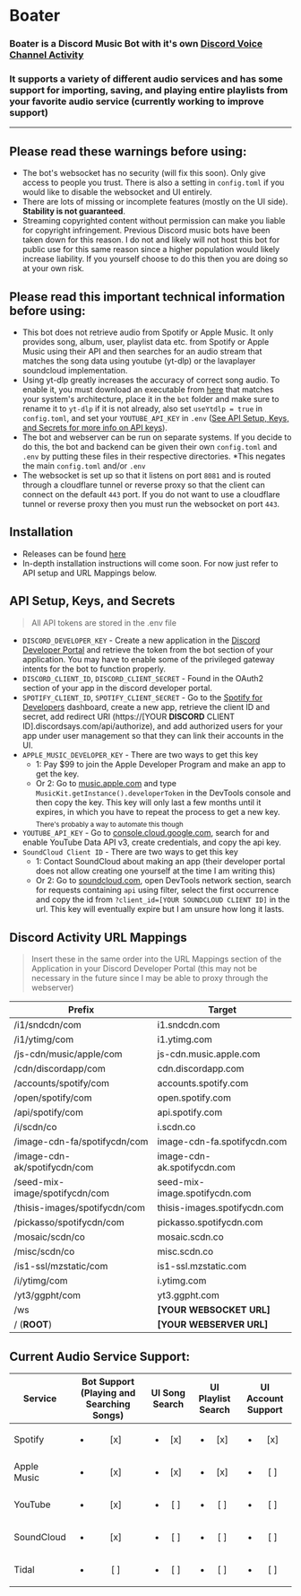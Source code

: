 # Boater
### Boater is a Discord Music Bot with it's own [Discord Voice Channel Activity](https://discord.com/blog/server-activities-games-voice-watch-together)
### It supports a variety of different audio services and has some support for importing, saving, and playing entire playlists from your favorite audio service (currently working to improve support)
---
## Please read these warnings before using:
- The bot's websocket has no security (will fix this soon). Only give access to people you trust. There is also a setting in `config.toml` if you would like to disable the websocket and UI entirely.
- There are lots of missing or incomplete features (mostly on the UI side). **Stability is not guaranteed**.
- Streaming copyrighted content without permission can make you liable for copyright infringement. Previous Discord music bots have been taken down for this reason. I do not and likely will not host this bot for public use for this same reason since a higher population would likely increase liability. If you yourself choose to do this then you are doing so at your own risk.

## Please read this important technical information before using:
- This bot does not retrieve audio from Spotify or Apple Music. It only provides song, album, user, playlist data etc. from Spotify or Apple Music using their API and then searches for an audio stream that matches the song data using youtube (yt-dlp) or the lavaplayer soundcloud implementation.
- Using yt-dlp greatly increases the accuracy of correct song audio. To enable it, you must download an executable from [here](https://github.com/yt-dlp/yt-dlp/releases) that matches your system's architecture, place it in the `bot` folder and make sure to rename it to `yt-dlp` if it is not already, also set `useYtdlp = true` in `config.toml`, and set your `YOUTUBE_API_KEY` in `.env` ([See API Setup, Keys, and Secrets for more info on API keys](#api-setup-keys-and-secrets)).
- The bot and webserver can be run on separate systems. If you decide to do this, the bot and backend can be given their own `config.toml` and `.env` by putting these files in their respective directories. *This negates the main `config.toml` and/or `.env`
- The websocket is set up so that it listens on port `8081` and is routed through a cloudflare tunnel or reverse proxy so that the client can connect on the default `443` port. If you do not want to use a cloudflare tunnel or reverse proxy then you must run the websocket on port `443`.

## Installation
- Releases can be found [here](https://github.com/Endrf/Boater/releases)
- In-depth installation instructions will come soon. For now just refer to API setup and URL Mappings below.

## API Setup, Keys, and Secrets
> All API tokens are stored in the .env file
- `DISCORD_DEVELOPER_KEY` - Create a new application in the [Discord Developer Portal](https://discord.com/developers/applications) and retrieve the token from the bot section of your application. You may have to enable some of the privileged gateway intents for the bot to function properly.
- `DISCORD_CLIENT_ID`, `DISCORD_CLIENT_SECRET` - Found in the OAuth2 section of your app in the discord developer portal.
- `SPOTIFY_CLIENT_ID`, `SPOTIFY_CLIENT_SECRET` - Go to the [Spotify for Developers](https://developer.spotify.com/dashboard) dashboard, create a new app, retrieve the client ID and secret, add redirect URI (https://[YOUR **DISCORD** CLIENT ID].discordsays.com/api/authorize), and add authorized users for your app under user management so that they can link their accounts in the UI.
- `APPLE_MUSIC_DEVELOPER_KEY` - There are two ways to get this key
  - 1: Pay $99 to join the Apple Developer Program and make an app to get the key.
  - Or 2: Go to [music.apple.com](https://music.apple.com) and type `MusicKit.getInstance().developerToken` in the DevTools console and then copy the key. This key will only last a few months until it expires, in which you have to repeat the process to get a new key. <sub>There's probably a way to automate this though</sub>
- `YOUTUBE_API_KEY` - Go to [console.cloud.google.com](https://console.cloud.google.com), search for and enable YouTube Data API v3, create credentials, and copy the api key.
- `SoundCloud Client ID` - There are two ways to get this key
  - 1: Contact SoundCloud about making an app (their developer portal does not allow creating one yourself at the time I am writing this)
  - Or 2: Go to [soundcloud.com](https://soundcloud.com), open DevTools network section, search for requests containing `api` using filter, select the first occurrence and copy the id from `?client_id=[YOUR SOUNDCLOUD CLIENT ID]` in the url. This key will eventually expire but I am unsure how long it lasts.
 
## Discord Activity URL Mappings
> Insert these in the same order into the URL Mappings section of the Application in your Discord Developer Portal (this may not be necessary in the future since I may be able to proxy through the webserver)

| Prefix                         | Target                        |
| ------------------------------ | ----------------------------- |
| /i1/sndcdn/com                 | i1.sndcdn.com                 |
| /i1/ytimg/com                  | i1.ytimg.com                  |
| /js-cdn/music/apple/com        | js-cdn.music.apple.com        |
| /cdn/discordapp/com            | cdn.discordapp.com            |
| /accounts/spotify/com          | accounts.spotify.com          |
| /open/spotify/com              | open.spotify.com              |
| /api/spotify/com               | api.spotify.com               |
| /i/scdn/co                     | i.scdn.co                     |
| /image-cdn-fa/spotifycdn/com   | image-cdn-fa.spotifycdn.com   |
| /image-cdn-ak/spotifycdn/com   | image-cdn-ak.spotifycdn.com   |
| /seed-mix-image/spotifycdn/com | seed-mix-image.spotifycdn.com |
| /thisis-images/spotifycdn/com  | thisis-images.spotifycdn.com  |
| /pickasso/spotifycdn/com       | pickasso.spotifycdn.com       |
| /mosaic/scdn/co                | mosaic.scdn.co                |
| /misc/scdn/co                  | misc.scdn.co                  |
| /is1-ssl/mzstatic/com          | is1-ssl.mzstatic.com          |
| /i/ytimg/com                   | i.ytimg.com                   |
| /yt3/ggpht/com                 | yt3.ggpht.com                 |
| /ws                            | **[YOUR WEBSOCKET URL]**      |
| / (**ROOT**)                   | **[YOUR WEBSERVER URL]**      |

## Current Audio Service Support:
| Service     | Bot Support (Playing and Searching Songs) | UI Song Search         | UI Playlist Search     | UI Account Support     |
| ----------- | :---------------------------------------: | :--------------------: | :--------------------: | :--------------------: |
| Spotify     | <ul><li>[x] </li></ul>                    | <ul><li>[x] </li></ul> | <ul><li>[x] </li></ul> | <ul><li>[x] </li></ul> |
| Apple Music | <ul><li>[x] </li></ul>                    | <ul><li>[x] </li></ul> | <ul><li>[x] </li></ul> | <ul><li>[ ] </li></ul> |
| YouTube     | <ul><li>[x] </li></ul>                    | <ul><li>[ ] </li></ul> | <ul><li>[ ] </li></ul> | <ul><li>[ ] </li></ul> |
| SoundCloud  | <ul><li>[x] </li></ul>                    | <ul><li>[ ] </li></ul> | <ul><li>[ ] </li></ul> | <ul><li>[ ] </li></ul> |
| Tidal       | <ul><li>[ ] </li></ul>                    | <ul><li>[ ] </li></ul> | <ul><li>[ ] </li></ul> | <ul><li>[ ] </li></ul> |
